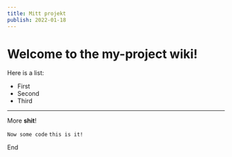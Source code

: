 ```yaml
---
title: Mitt projekt
publish: 2022-01-18
---
```

# Welcome to the my-project wiki!

Here is a list:
* First
* Second
* Third

***
More **shit**!

`Now some code`
`this is it!`

End